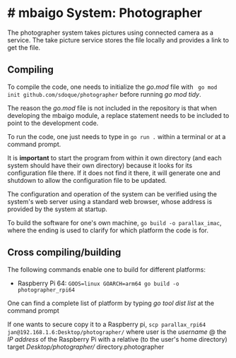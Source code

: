 # # mbaigo System: Photographer

The photographer system takes pictures using connected camera as a service.
The take picture service stores the file locally and provides a link to get the file.

## Compiling
To compile the code, one needs to initialize the *go.mod* file with ``` go mod init github.com/sdoque/photographer``` before running *go mod tidy*.

The reason the *go.mod* file is not included in the repository is that when developing the mbaigo module, a replace statement needs to be included to point to the development code.

To run the code, one just needs to type in ```go run .``` within a terminal or at a command prompt.

It is **important** to start the program from within it own directory (and each system should have their own directory) because it looks for its configuration file there. If it does not find it there, it will generate one and shutdown to allow the configuration file to be updated.

The configuration and operation of the system can be verified using the system's web server using a standard web browser, whose address is provided by the system at startup.

To build the software for one's own machine,
```go build -o parallax_imac```, where the ending is used to clarify for which platform the code is for.


## Cross compiling/building
The following commands enable one to build for different platforms:
- Raspberry Pi 64: ```GOOS=linux GOARCH=arm64 go build -o photographer_rpi64```

One can find a complete list of platform by typing *‌go tool dist list* at the command prompt

If one wants to secure copy it to a Raspberry pi,
`scp parallax_rpi64 jan@192.168.1.6:Desktop/photographer/` where user is the *username* @ the *IP address* of the Raspberry Pi with a relative (to the user's home directory) target *Desktop/photographer/* directory.photographer